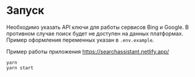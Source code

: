 # Запуск

Необходимо указать API ключи для работы сервисов Bing и Google. В противном случае поиск будет не доступен на данных платформах. Пример оформления переменных указан в `.env.example`.

Пример работы приложения https://searchassistant.netlify.app/

```
yarn
yarn start
```
